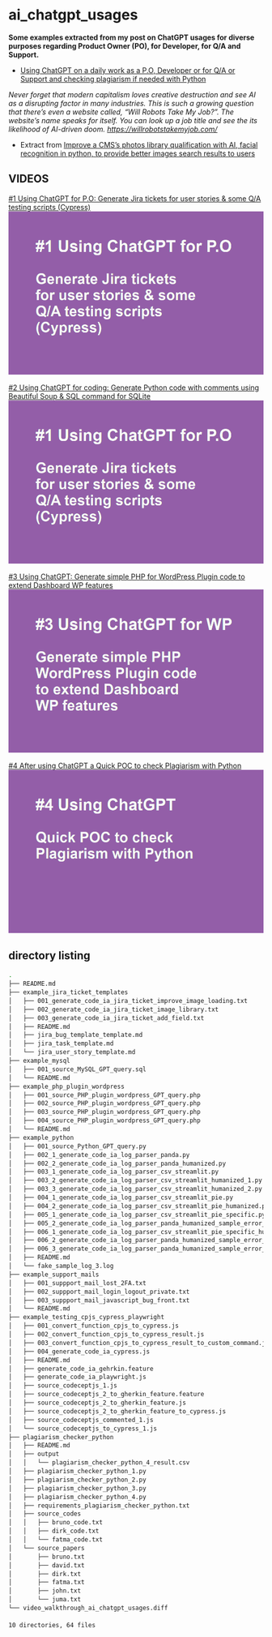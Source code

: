 # ai_chatgpt_usages



**Some examples extracted from my post on ChatGPT usages for diverse purposes regarding Product Owner (PO), for Developer, for Q/A and Support.**


- [Using ChatGPT on a daily work as a P.O, Developer or for Q/A or Support and checking plagiarism if needed with Python](https://flaven.fr/2023/02/using-chatgpt-on-a-daily-work-as-a-p-o-developer-or-for-q-a-or-support-and-checking-plagiarism-if-needed-with-python/)



_Never forget that modern capitalism loves creative destruction and see AI as a disrupting factor in many industries. This is such a growing question that there’s even a website called, “Will Robots Take My Job?”. The website’s name speaks for itself. You can look up a job title and see the its likelihood of AI-driven doom. https://willrobotstakemyjob.com/_


- Extract from [Improve a CMS’s photos library qualification with AI, facial recognition in python, to provide better images search results to users
](https://flaven.fr/2020/06/improve-a-cms-photos-library-qualification-with-ai-facial-recognition-in-python-to-provide-better-images-search-results-to-users/)




## VIDEOS


[#1 Using ChatGPT for P.O: Generate Jira tickets for user stories & some Q/A testing scripts (Cypress)](https://www.youtube.com/watch?v=dpQL2BK7wpk)[![#1 Using ChatGPT for P.O: Generate Jira tickets for user stories & some Q/A testing scripts (Cypress)](001_ai_chatgpt_usages_po_qa_cypress.png)](https://www.youtube.com/watch?v=dpQL2BK7wpk)

[#2 Using ChatGPT for coding: Generate Python code with comments using Beautiful Soup & SQL command for SQLite](https://www.youtube.com/watch?v=fjht2WMZlic)[![#2 Using ChatGPT for coding: Generate Python code with comments using Beautiful Soup & SQL command for SQLite](001_ai_chatgpt_usages_po_qa_cypress.png)](https://www.youtube.com/watch?v=fjht2WMZlic)


[#3 Using ChatGPT: Generate simple PHP for WordPress Plugin code to extend Dashboard WP features](https://www.youtube.com/watch?v=drtNkrSgT8Q)[![#3 Using ChatGPT: Generate simple PHP for WordPress Plugin code to extend Dashboard WP features](003_ai_chatgpt_usages_php_wp_plugin.png)](https://www.youtube.com/watch?v=drtNkrSgT8Q)


[#4 After using ChatGPT a Quick POC to check Plagiarism with Python](https://www.youtube.com/watch?v=RTvFSqW4u2I)[![#4 After using ChatGPT a Quick POC to check Plagiarism with Python](004_ai_chatgpt_usages_plagiarism_checker_python.png)](https://www.youtube.com/watch?v=RTvFSqW4u2I)



## directory listing

```bash
.
├── README.md
├── example_jira_ticket_templates
│   ├── 001_generate_code_ia_jira_ticket_improve_image_loading.txt
│   ├── 002_generate_code_ia_jira_ticket_image_library.txt
│   ├── 003_generate_code_ia_jira_ticket_add_field.txt
│   ├── README.md
│   ├── jira_bug_template_template.md
│   ├── jira_task_template.md
│   └── jira_user_story_template.md
├── example_mysql
│   ├── 001_source_MySQL_GPT_query.sql
│   └── README.md
├── example_php_plugin_wordpress
│   ├── 001_source_PHP_plugin_wordpress_GPT_query.php
│   ├── 002_source_PHP_plugin_wordpress_GPT_query.php
│   ├── 003_source_PHP_plugin_wordpress_GPT_query.php
│   ├── 004_source_PHP_plugin_wordpress_GPT_query.php
│   └── README.md
├── example_python
│   ├── 001_source_Python_GPT_query.py
│   ├── 002_1_generate_code_ia_log_parser_panda.py
│   ├── 002_2_generate_code_ia_log_parser_panda_humanized.py
│   ├── 003_1_generate_code_ia_log_parser_csv_streamlit.py
│   ├── 003_2_generate_code_ia_log_parser_csv_streamlit_humanized_1.py
│   ├── 003_3_generate_code_ia_log_parser_csv_streamlit_humanized_2.py
│   ├── 004_1_generate_code_ia_log_parser_csv_streamlit_pie.py
│   ├── 004_2_generate_code_ia_log_parser_csv_streamlit_pie_humanized.py
│   ├── 005_1_generate_code_ia_log_parser_csv_streamlit_pie_specific.py
│   ├── 005_2_generate_code_ia_log_parser_panda_humanized_sample_error_data.csv
│   ├── 006_1_generate_code_ia_log_parser_csv_streamlit_pie_specific_humanized.py
│   ├── 006_2_generate_code_ia_log_parser_panda_humanized_sample_error_data_humanized.csv
│   ├── 006_3_generate_code_ia_log_parser_panda_humanized_sample_error_data_humanized_2.csv
│   ├── README.md
│   └── fake_sample_log_3.log
├── example_support_mails
│   ├── 001_suppport_mail_lost_2FA.txt
│   ├── 002_suppport_mail_login_logout_private.txt
│   ├── 003_suppport_mail_javascript_bug_front.txt
│   └── README.md
├── example_testing_cpjs_cypress_playwright
│   ├── 001_convert_function_cpjs_to_cypress.js
│   ├── 002_convert_function_cpjs_to_cypress_result.js
│   ├── 003_convert_function_cpjs_to_cypress_result_to_custom_command.js
│   ├── 004_generate_code_ia_cypress.js
│   ├── README.md
│   ├── generate_code_ia_gehrkin.feature
│   ├── generate_code_ia_playwright.js
│   ├── source_codeceptjs_1.js
│   ├── source_codeceptjs_2_to_gherkin_feature.feature
│   ├── source_codeceptjs_2_to_gherkin_feature.js
│   ├── source_codeceptjs_2_to_gherkin_feature_to_cypress.js
│   ├── source_codeceptjs_commented_1.js
│   └── source_codeceptjs_to_cypress_1.js
├── plagiarism_checker_python
│   ├── README.md
│   ├── output
│   │   └── plagiarism_checker_python_4_result.csv
│   ├── plagiarism_checker_python_1.py
│   ├── plagiarism_checker_python_2.py
│   ├── plagiarism_checker_python_3.py
│   ├── plagiarism_checker_python_4.py
│   ├── requirements_plagiarism_checker_python.txt
│   ├── source_codes
│   │   ├── bruno_code.txt
│   │   ├── dirk_code.txt
│   │   └── fatma_code.txt
│   └── source_papers
│       ├── bruno.txt
│       ├── david.txt
│       ├── dirk.txt
│       ├── fatma.txt
│       ├── john.txt
│       └── juma.txt
└── video_walkthrough_ai_chatgpt_usages.diff

10 directories, 64 files
```
